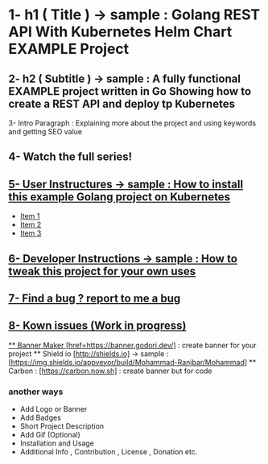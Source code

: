 # 1- h1 ( Title ) -> sample : Golang REST API With Kubernetes Helm Chart EXAMPLE Project

## 2- h2 ( Subtitle ) -> sample : A fully functional EXAMPLE project written in Go Showing how to create a REST API and deploy tp Kubernetes

3- Intro Paragraph : Explaining more about the project and using keywords and getting SEO value

## 4- Watch the full series!
<a href="https://www.youtube.com">

## 5- User Instructures -> sample : How to install this example Golang project on Kubernetes

- Item 1
- Item 2
- Item 3

## 6- Developer Instructions -> sample : How to tweak this project for your own uses 

## 7- Find a bug ? report to me a bug

## 8- Kown issues (Work in progress)

** Banner Maker [href=https://banner.godori.dev/] : create banner for your project
** Shield io [http://shields.io] -> sample : [https://img.shields.io/appveyor/build/Mohammad-Ranjbar/Mohammad]
** Carbon : [https://carbon.now.sh] : create banner but for code

### another ways
- Add Logo or Banner
- Add Badges
- Short Project Description
- Add Gif (Optional)
- Installation and Usage
- Additional Info , Contribution , License , Donation etc.


